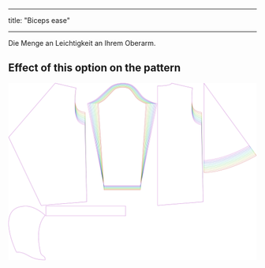- - -
title: "Biceps ease"
- - -

Die Menge an Leichtigkeit an Ihrem Oberarm.

## Effect of this option on the pattern

![This image shows the effect of this option by superimposing several variants that have a different value for this option](yuri_bicepsease_sample.svg "Effect of this option on the pattern")
